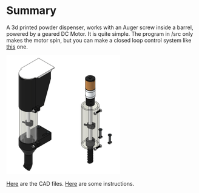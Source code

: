# Summary

A 3d printed powder dispenser, works with an Auger screw inside a barrel, powered by a geared DC Motor. It is quite simple. The program in /src only makes the motor spin, but you can make a closed loop control system like [this](https://jkugalde.github.io/portfolio/ppdc/) one.

<img src="/img/isopowder.png" width="300">

[Here](https://grabcad.com/library/powder-dispenser-4) are the CAD files.
[Here](https://jkugalde.github.io/portfolio/powderdispenser/) are some instructions.